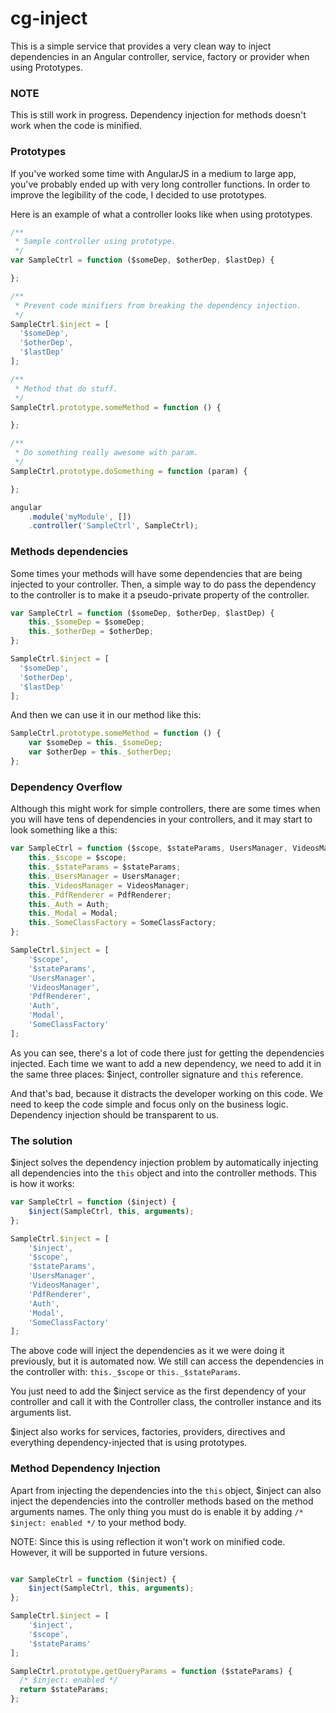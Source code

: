 # cg-inject
This is a simple service that provides a very clean way to inject dependencies in an Angular controller, service, factory or provider when using Prototypes.

### NOTE
This is still work in progress. Dependency injection for methods doesn't work when the code is minified.

### Prototypes
If you've worked some time with AngularJS in a medium to large app, you've probably ended up with very long controller functions. In order to improve the legibility of the code, I decided to use prototypes.

Here is an example of what a controller looks like when using prototypes.

~~~js
/**
 * Sample controller using prototype.
 */
var SampleCtrl = function ($someDep, $otherDep, $lastDep) {

};

/**
 * Prevent code minifiers from breaking the dependency injection.
 */
SampleCtrl.$inject = [
  '$someDep',
  '$otherDep',
  '$lastDep'
];

/**
 * Method that do stuff.
 */
SampleCtrl.prototype.someMethod = function () {

};

/**
 * Do something really awesome with param.
 */
SampleCtrl.prototype.doSomething = function (param) {

};

angular
	.module('myModule', [])
	.controller('SampleCtrl', SampleCtrl);
~~~

### Methods dependencies
Some times your methods will have some dependencies that are being injected to your controller. Then, a simple way to do pass the dependency to the controller is to make it a pseudo-private property of the controller.

~~~js
var SampleCtrl = function ($someDep, $otherDep, $lastDep) {
	this._$someDep = $someDep;
	this._$otherDep = $otherDep;
};

SampleCtrl.$inject = [
  '$someDep',
  '$otherDep',
  '$lastDep'
];
~~~

And then we can use it in our method like this:

~~~js
SampleCtrl.prototype.someMethod = function () {
	var $someDep = this._$someDep;
	var $otherDep = this._$otherDep;
};
~~~

### Dependency Overflow
Although this might work for simple controllers, there are some times when you will have tens of dependencies in your controllers, and it may start to look something like a this:

~~~js
var SampleCtrl = function ($scope, $stateParams, UsersManager, VideosManager, PdfRenderer, Auth, Modal, SomeClassFactory) {
	this._$scope = $scope;
	this._$stateParams = $stateParams;
	this._UsersManager = UsersManager;
	this._VideosManager = VideosManager;
	this._PdfRenderer = PdfRenderer;
	this._Auth = Auth;
	this._Modal = Modal;
	this._SomeClassFactory = SomeClassFactory;
};

SampleCtrl.$inject = [
	'$scope',
	'$stateParams',
	'UsersManager',
	'VideosManager',
	'PdfRenderer',
	'Auth',
	'Modal',
	'SomeClassFactory'
];
~~~

As you  can see, there's a lot of code there just for getting the dependencies injected. Each time we want to add a new dependency, we need to add it in the same three places: $inject, controller signature and `this` reference.
 
And that's bad, because it distracts the developer working on this code. We need to keep the code simple and focus only on the business logic. Dependency injection should be transparent to us.


### The solution
$inject solves the dependency injection problem by automatically injecting all dependencies into the `this` object and into the controller methods. This is how it works:

~~~js
var SampleCtrl = function ($inject) {
    $inject(SampleCtrl, this, arguments);
};

SampleCtrl.$inject = [
    '$inject',
    '$scope',
    '$stateParams',
    'UsersManager',
    'VideosManager',
    'PdfRenderer',
    'Auth',
    'Modal',
    'SomeClassFactory'
];
~~~

The above code will inject the dependencies as it we were doing it previously, but it is automated now. We still can access the dependencies in the controller with: `this._$scope` or `this._$stateParams`.

You just need to add the $inject service as the first dependency of your controller and call it with the Controller class, the controller instance and its arguments list.

$inject also works for services, factories, providers, directives and everything dependency-injected that is using prototypes.

### Method Dependency Injection

Apart from injecting the dependencies into the `this` object, $inject can also inject the dependencies into the controller methods based on the method arguments names. The only thing you must do is enable it by adding `/* $inject: enabled */` to your method body.

NOTE: Since this is using reflection it won't work on minified code. However, it will be supported in future versions.

~~~js

var SampleCtrl = function ($inject) {
    $inject(SampleCtrl, this, arguments);
};

SampleCtrl.$inject = [
    '$inject',
    '$scope',
    '$stateParams'
];

SampleCtrl.prototype.getQueryParams = function ($stateParams) {
  /* $inject: enabled */
  return $stateParams;
};
~~~
